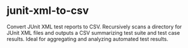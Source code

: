 # junit-xml-to-csv
Convert JUnit XML test reports to CSV. Recursively scans a directory for JUnit XML files and outputs a CSV summarizing test suite and test case results. Ideal for aggregating and analyzing automated test results.

